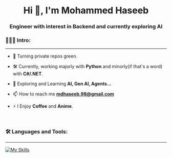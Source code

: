 <h1 align="center">Hi 👋, I'm Mohammed Haseeb</h1>
<h3 align="center">Engineer with interest in Backend and currently exploring AI</h3>


<h3 align="left">🙋🏻‍♂️ Intro:</h3>
<hr size="10" noshade/>

- 🚀 Turning private repos green. 

<!-- - 🚀 I’m currently improving **C# and .NET Core** skills -->

- 🛠 Currently, working majorly with **Python** and minorly(if that's a word) with **C#/.NET**.

- 📕 Exploring and Learning **AI, Gen AI, Agents...**

- 📫 How to reach me **mdhaseeb.98@gmail.com**

- ⚡ I Enjoy **Coffee** and **Anime**.

<br>

<!--
<h3 align="left"><u>🤝🏻 Connect with me:</u></h3>
<hr size="10" noshade/>
<p align="left">
<a href="https://linkedin.com/in/mohammed-haseeb98" target="blank"><img align="center" src="https://raw.githubusercontent.com/rahuldkjain/github-profile-readme-generator/master/src/images/icons/Social/linked-in-alt.svg" alt="mohammed-haseeb98" height="30" width="40" /></a>
</p>
<br> -->

<h3 align="left">🛠 Languages and Tools:</h3>
<hr size="10" noshade/>

[![My Skills](https://skillicons.dev/icons?i=cs,cpp,go,dotnet,git,github,aws,gcp,postman,terraform,python,visualstudio,vscode,linux,windows)](https://skillicons.dev)

<br>
<!--
<h3>📈 GitHub Stats:</h3>
<hr size="10" noshade/>
<p><img align="center" src="https://github-readme-streak-stats.herokuapp.com/?user=mohammed-haseeb&" alt="mohammed-haseeb" /></p> -->
